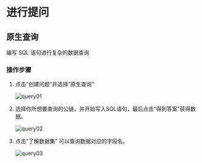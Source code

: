 # 进行提问
## 原生查询
编写 SQL 语句进行复杂的数据查询

### 操作步骤
1. 点击“创建问题”并选择“原生查询”

    ![query01](../../../../../image/Blockchain-Data-Service/query01.png)

2. 选择你所想要查询的公链，并开始写入SQL语句，最后点击“得到答案”获得数据。

    ![query02](../../../../../image/Blockchain-Data-Service/query02.png)

3. 点击“了解数据集” 可以查询数据对应的字段名。

    ![query03](../../../../../image/Blockchain-Data-Service/query03.png)


